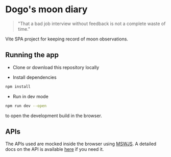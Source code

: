 # Dogo's moon diary

> "That a bad job interview without feedback is not a complete waste of time."

Vite SPA project for keeping record of moon observations. 

## Running the app

- Clone or download this repository locally

- Install dependencies

```bash
npm install
```

- Run in dev mode

```bash
npm run dev --open
```

to open the development build in the browser.

## APIs

The APIs used are mocked inside the browser using [MSWJS](https://mswjs.io/). 
A detailed docs on the API is available [here](src/mocks/README.md) if you need it.
